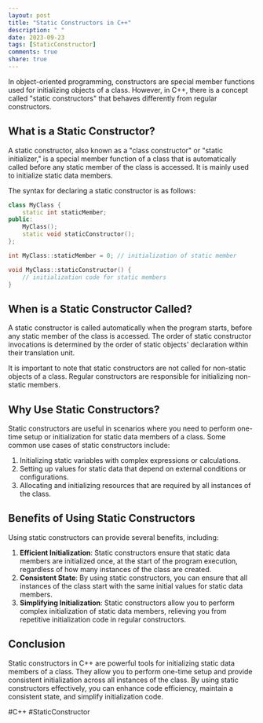 ```yaml
---
layout: post
title: "Static Constructors in C++"
description: " "
date: 2023-09-23
tags: [StaticConstructor]
comments: true
share: true
---
```


In object-oriented programming, constructors are special member functions used for initializing objects of a class. However, in C++, there is a concept called "static constructors" that behaves differently from regular constructors.

## What is a Static Constructor?

A static constructor, also known as a "class constructor" or "static initializer," is a special member function of a class that is automatically called before any static member of the class is accessed. It is mainly used to initialize static data members.

The syntax for declaring a static constructor is as follows:

```cpp
class MyClass {
    static int staticMember;
public:
    MyClass();
    static void staticConstructor();
};

int MyClass::staticMember = 0; // initialization of static member

void MyClass::staticConstructor() {
    // initialization code for static members
}
```

## When is a Static Constructor Called?

A static constructor is called automatically when the program starts, before any static member of the class is accessed. The order of static constructor invocations is determined by the order of static objects' declaration within their translation unit.

It is important to note that static constructors are not called for non-static objects of a class. Regular constructors are responsible for initializing non-static members.

## Why Use Static Constructors?

Static constructors are useful in scenarios where you need to perform one-time setup or initialization for static data members of a class. Some common use cases of static constructors include:

1. Initializing static variables with complex expressions or calculations.
2. Setting up values for static data that depend on external conditions or configurations.
3. Allocating and initializing resources that are required by all instances of the class.

## Benefits of Using Static Constructors

Using static constructors can provide several benefits, including:

1. **Efficient Initialization**: Static constructors ensure that static data members are initialized once, at the start of the program execution, regardless of how many instances of the class are created.
2. **Consistent State**: By using static constructors, you can ensure that all instances of the class start with the same initial values for static data members.
3. **Simplifying Initialization**: Static constructors allow you to perform complex initialization of static data members, relieving you from repetitive initialization code in regular constructors.

## Conclusion

Static constructors in C++ are powerful tools for initializing static data members of a class. They allow you to perform one-time setup and provide consistent initialization across all instances of the class. By using static constructors effectively, you can enhance code efficiency, maintain a consistent state, and simplify initialization code.

#C++ #StaticConstructor